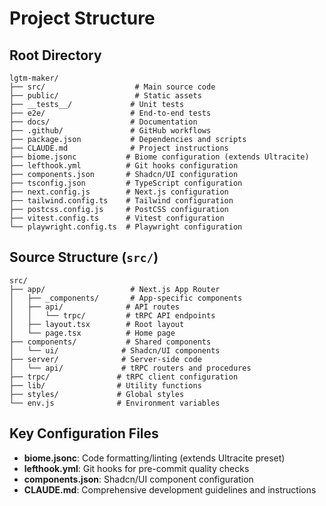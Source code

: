 # Project Structure

## Root Directory
```
lgtm-maker/
├── src/                    # Main source code
├── public/                 # Static assets
├── __tests__/             # Unit tests
├── e2e/                   # End-to-end tests
├── docs/                  # Documentation
├── .github/               # GitHub workflows
├── package.json           # Dependencies and scripts
├── CLAUDE.md              # Project instructions
├── biome.jsonc           # Biome configuration (extends Ultracite)
├── lefthook.yml          # Git hooks configuration
├── components.json       # Shadcn/UI configuration
├── tsconfig.json         # TypeScript configuration
├── next.config.js        # Next.js configuration
├── tailwind.config.ts    # Tailwind configuration
├── postcss.config.js     # PostCSS configuration
├── vitest.config.ts      # Vitest configuration
└── playwright.config.ts  # Playwright configuration
```

## Source Structure (`src/`)
```
src/
├── app/                   # Next.js App Router
│   ├── _components/       # App-specific components
│   ├── api/              # API routes
│   │   └── trpc/         # tRPC API endpoints
│   ├── layout.tsx        # Root layout
│   └── page.tsx          # Home page
├── components/           # Shared components
│   └── ui/              # Shadcn/UI components
├── server/              # Server-side code
│   └── api/             # tRPC routers and procedures
├── trpc/               # tRPC client configuration
├── lib/                # Utility functions
├── styles/             # Global styles
└── env.js              # Environment variables
```

## Key Configuration Files
- **biome.jsonc**: Code formatting/linting (extends Ultracite preset)
- **lefthook.yml**: Git hooks for pre-commit quality checks
- **components.json**: Shadcn/UI component configuration
- **CLAUDE.md**: Comprehensive development guidelines and instructions